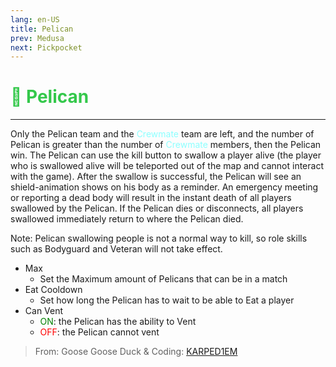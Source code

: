 ```yaml
---
lang: en-US
title: Pelican
prev: Medusa
next: Pickpocket
---
```


# <font color="#34c84b">🦩 <b>Pelican</b></font> <Badge text="Killing" type="tip" vertical="middle"/>
---

Only the Pelican team and the <font color=#8cffff>Crewmate</font> team are left, and the number of Pelican is greater than the number of <font color=#8cffff>Crewmate</font> members, then the Pelican win. The Pelican can use the kill button to swallow a player alive (the player who is swallowed alive will be teleported out of the map and cannot interact with the game). After the swallow is successful, the Pelican will see an shield-animation shows on his body as a reminder. An emergency meeting or reporting a dead body will result in the instant death of all players swallowed by the Pelican. If the Pelican dies or disconnects, all players swallowed immediately return to where the Pelican died. 

Note: Pelican swallowing people is not a normal way to kill, so role skills such as Bodyguard and Veteran will not take effect.
* Max
  * Set the Maximum amount of Pelicans that can be in a match
* Eat Cooldown
  * Set how long the Pelican has to wait to be able to Eat a player
* Can Vent
  * <font color=green>ON</font>: the Pelican has the ability to Vent
  * <font color=red>OFF</font>: the Pelican cannot vent

> From: Goose Goose Duck & Coding: [KARPED1EM](https://github.com/KARPED1EM)